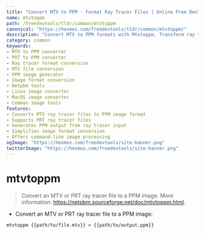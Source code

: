 ```yaml
---
title: "Convert MTV to PPM - Format Ray Tracer Files | Online Free DevTools by Hexmos"
name: mtvtoppm
path: /freedevtools/tldr/common/mtvtoppm
canonical: "https://hexmos.com/freedevtools/tldr/common/mtvtoppm/"
description: "Convert MTV to PPM formats with Mtvtoppm. Transform ray tracer MTV files into PPM images effortlessly. Free online tool, no registration required."
category: common
keywords:
- MTV to PPM converter
- PRT to PPM converter
- Ray tracer format conversion
- MTV file conversion
- PPM image generator
- Image format conversion
- Netpbm tools
- Linux image converter
- MacOS image converter
- Common image tools
features:
- Converts MTV ray tracer files to PPM image format
- Supports PRT ray tracer files
- Generates PPM output from ray tracer input
- Simplifies image format conversion
- Offers command-line image processing
ogImage: "https://hexmos.com/freedevtools/site-banner.png"
twitterImage: "https://hexmos.com/freedevtools/site-banner.png"
---
```


# mtvtoppm

> Convert an MTV or PRT ray tracer file to a PPM image.
> More information: <https://netpbm.sourceforge.net/doc/mtvtoppm.html>.

- Convert an MTV or PRT ray tracer file to a PPM image:

`mtvtoppm {{path/to/file.mtv}} > {{path/to/output.ppm}}`
